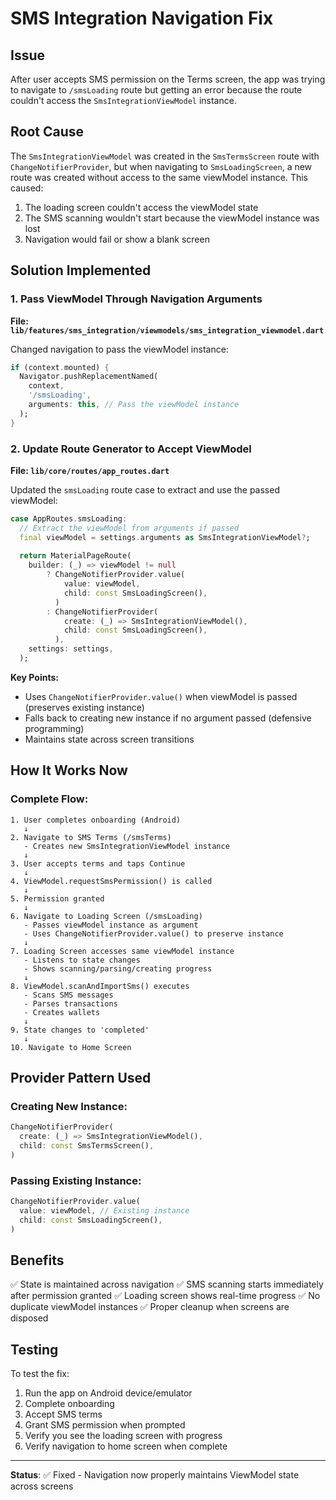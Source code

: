# SMS Integration Navigation Fix

## Issue
After user accepts SMS permission on the Terms screen, the app was trying to navigate to `/smsLoading` route but getting an error because the route couldn't access the `SmsIntegrationViewModel` instance.

## Root Cause
The `SmsIntegrationViewModel` was created in the `SmsTermsScreen` route with `ChangeNotifierProvider`, but when navigating to `SmsLoadingScreen`, a new route was created without access to the same viewModel instance. This caused:
1. The loading screen couldn't access the viewModel state
2. The SMS scanning wouldn't start because the viewModel instance was lost
3. Navigation would fail or show a blank screen

## Solution Implemented

### 1. Pass ViewModel Through Navigation Arguments
**File: `lib/features/sms_integration/viewmodels/sms_integration_viewmodel.dart`**

Changed navigation to pass the viewModel instance:
```dart
if (context.mounted) {
  Navigator.pushReplacementNamed(
    context,
    '/smsLoading',
    arguments: this, // Pass the viewModel instance
  );
}
```

### 2. Update Route Generator to Accept ViewModel
**File: `lib/core/routes/app_routes.dart`**

Updated the `smsLoading` route case to extract and use the passed viewModel:
```dart
case AppRoutes.smsLoading:
  // Extract the viewModel from arguments if passed
  final viewModel = settings.arguments as SmsIntegrationViewModel?;
  
  return MaterialPageRoute(
    builder: (_) => viewModel != null
        ? ChangeNotifierProvider.value(
            value: viewModel,
            child: const SmsLoadingScreen(),
          )
        : ChangeNotifierProvider(
            create: (_) => SmsIntegrationViewModel(),
            child: const SmsLoadingScreen(),
          ),
    settings: settings,
  );
```

**Key Points:**
- Uses `ChangeNotifierProvider.value()` when viewModel is passed (preserves existing instance)
- Falls back to creating new instance if no argument passed (defensive programming)
- Maintains state across screen transitions

## How It Works Now

### Complete Flow:
```
1. User completes onboarding (Android)
   ↓
2. Navigate to SMS Terms (/smsTerms)
   - Creates new SmsIntegrationViewModel instance
   ↓
3. User accepts terms and taps Continue
   ↓
4. ViewModel.requestSmsPermission() is called
   ↓
5. Permission granted
   ↓
6. Navigate to Loading Screen (/smsLoading)
   - Passes viewModel instance as argument
   - Uses ChangeNotifierProvider.value() to preserve instance
   ↓
7. Loading Screen accesses same viewModel instance
   - Listens to state changes
   - Shows scanning/parsing/creating progress
   ↓
8. ViewModel.scanAndImportSms() executes
   - Scans SMS messages
   - Parses transactions
   - Creates wallets
   ↓
9. State changes to 'completed'
   ↓
10. Navigate to Home Screen
```

## Provider Pattern Used

### Creating New Instance:
```dart
ChangeNotifierProvider(
  create: (_) => SmsIntegrationViewModel(),
  child: const SmsTermsScreen(),
)
```

### Passing Existing Instance:
```dart
ChangeNotifierProvider.value(
  value: viewModel, // Existing instance
  child: const SmsLoadingScreen(),
)
```

## Benefits
✅ State is maintained across navigation
✅ SMS scanning starts immediately after permission granted
✅ Loading screen shows real-time progress
✅ No duplicate viewModel instances
✅ Proper cleanup when screens are disposed

## Testing
To test the fix:
1. Run the app on Android device/emulator
2. Complete onboarding
3. Accept SMS terms
4. Grant SMS permission when prompted
5. Verify you see the loading screen with progress
6. Verify navigation to home screen when complete

---

**Status**: ✅ Fixed - Navigation now properly maintains ViewModel state across screens
